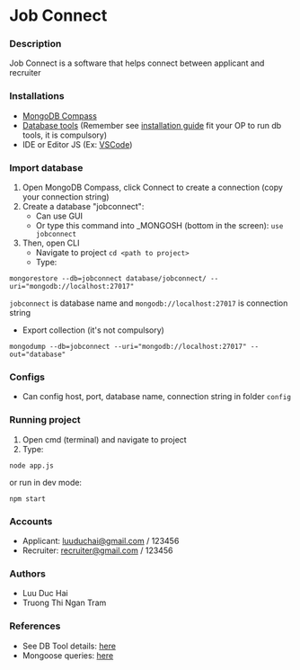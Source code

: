 # Job Connect

### Description
Job Connect is a software that helps connect between applicant and recruiter

### Installations
- [MongoDB Compass](https://www.mongodb.com/try/download/community) 
- [Database tools](https://www.mongodb.com/docs/database-tools/) (Remember see [installation guide](https://www.mongodb.com/docs/database-tools/installation/installation/) fit your OP to run db tools, it is compulsory)
- IDE or Editor JS (Ex: [VSCode](https://code.visualstudio.com/download))

### Import database
1. Open MongoDB Compass, click Connect to create a connection (copy your connection string)
2. Create a database "jobconnect":
    - Can use GUI
    - Or type this command into _MONGOSH (bottom in the screen):
    `use jobconnect`
3. Then, open CLI 
    - Navigate to project `cd <path to project>`
    - Type: 
```
mongorestore --db=jobconnect database/jobconnect/ --uri="mongodb://localhost:27017"
```
`jobconnect` is database name and `mongodb://localhost:27017` is connection string

- Export collection (it's not compulsory)
```
mongodump --db=jobconnect --uri="mongodb://localhost:27017" --out="database"
```

### Configs
- Can config host, port, database name, connection string in folder `config`

### Running project
1. Open cmd (terminal) and navigate to project
2. Type: 
```
node app.js
```
or run in dev mode:
```
npm start
```

### Accounts
- Applicant: luuduchai@gmail.com / 123456
- Recruiter: recruiter@gmail.com / 123456

### Authors
- Luu Duc Hai
- Truong Thi Ngan Tram
### References
- See DB Tool details: [here](https://www.mongodb.com/docs/database-tools/mongoimport/)
- Mongoose queries: [here](https://mongoosejs.com/docs/queries.html)
